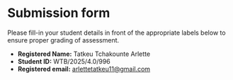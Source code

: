 # Submission form

Please fill-in your student details in front of the appropriate labels
below to ensure proper grading of assessment.

- **Registered Name:** Tatkeu Tchakounte Arlette
- **Student ID:** WTB/2025/4.0/996
- **Registered email:** arlettetatkeu11@gmail.com
